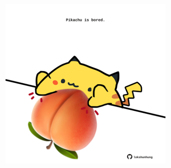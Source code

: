 <!-- built at 05/11/2022, 06:00:50 UTC -->
<p align="center">
  <img width="500" height="500" src="./ReadmeImage.svg">
</p>
